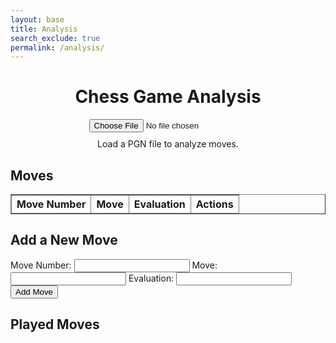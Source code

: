 ```yaml
---
layout: base
title: Analysis
search_exclude: true
permalink: /analysis/
---
```


<link rel="stylesheet"
			href="https://unpkg.com/@chrisoakman/chessboardjs@1.0.0/dist/chessboard-1.0.0.min.css"
			integrity="sha384-q94+BZtLrkL1/ohfjR8c6L+A6qzNH9R2hBLwyoAfu3i/WCvQjzL2RQJ3uNHDISdU"
			crossorigin="anonymous">

<h1 style="text-align:center;">Chess Game Analysis</h1>
<div style="text-align:center; margin-bottom: 10px;">
    <input type="file" id="file-input" accept=".pgn" />
</div>
<div class="container">
    <div id="board-container">
        <div id="board" style="width: 400px; margin: auto;"></div>
        <div id="status" style="text-align:center; margin-top: 10px;">Load a PGN file to analyze moves.</div>
    </div>
</div>

<!-- New Section for Moves and Played Moves List -->
<div id="moves-container" style="margin-top: 20px;">
    <h2>Moves</h2>
    <table id="moves-table" border="1" style="width: 100%; text-align: left;">
        <thead>
            <tr>
                <th>Move Number</th>
                <th>Move</th>
                <th>Evaluation</th>
                <th>Actions</th>
            </tr>
        </thead>
        <tbody>
            <!-- Dynamically populated rows -->
        </tbody>
    </table>
</div>

<div id="add-move-container" style="margin-top: 20px;">
    <h2>Add a New Move</h2>
    <form id="add-move-form">
        <label for="move-number">Move Number:</label>
        <input type="number" id="move-number" name="move_number" required />
        <label for="move">Move:</label>
        <input type="text" id="move" name="move" required />
        <label for="evaluation">Evaluation:</label>
        <input type="number" step="0.1" id="evaluation" name="evaluation" required />
        <button type="submit">Add Move</button>
    </form>
</div>

<div id="played-moves-container" style="margin-top: 20px;">
    <h2>Played Moves</h2>
    <ul id="played-moves-list">
        <!-- Dynamically populated list -->
    </ul>
</div>
<!-- End New Section -->

<script src="https://cdnjs.cloudflare.com/ajax/libs/chess.js/0.10.3/chess.min.js"></script>
<script src="https://code.jquery.com/jquery-3.5.1.min.js"
			integrity="sha384-ZvpUoO/+PpLXR1lu4jmpXWu80pZlYUAfxl5NsBMWOEPSjUn/6Z/hRTt8+pR6L4N2"
			crossorigin="anonymous"></script>
<script src="https://unpkg.com/@chrisoakman/chessboardjs@1.0.0/dist/chessboard-1.0.0.min.js"
			integrity="sha384-8Vi8VHwn3vjQ9eUHUxex3JSN/NFqUg3QbPyX8kWyb93+8AC/pPWTzj+nHtbC5bxD"
			crossorigin="anonymous"></script>

<script type="module">
    const board = Chessboard('board', {
        position: 'start',
        draggable: false,
        pieceTheme: 'https://chessboardjs.com/img/chesspieces/wikipedia/{piece}.png',
    });

    const game = new Chess();
    let moveIndex = 0; // Tracks the current move in the PGN
    let moveHistory = [];

    const statusEl = document.getElementById('status');
    const fileInput = document.getElementById('file-input');

    // Handle PGN file upload
    fileInput.addEventListener('change', handleFileUpload);

    function handleFileUpload(event) {
        const file = event.target.files[0];
        const reader = new FileReader();

        reader.onload = function (e) {
            const pgn = e.target.result;

            if (game.load_pgn(pgn)) {
                moveHistory = game.history({ verbose: true });
                moveIndex = 0;
                updateBoard();
                statusEl.textContent = "Use Arrow Keys to navigate moves.";
            } else {
                alert("Invalid PGN file. Please upload a valid PGN file.");
            }
        };

        reader.readAsText(file);
    }

    // Function to update board based on moveIndex
    function updateBoard() {
        game.reset();
        for (let i = 0; i < moveIndex; i++) {
            game.move(moveHistory[i]);
        }
        board.position(game.fen());

        // Fetch the evaluation of the current position
        fetchMoveEvaluation(game.fen(), lastEvaluation)
            .then(data => {
                if (data) {
                    // Update the status element with the evaluation and status
                    statusEl.textContent = `Evaluation: ${data.evaluation}, Status: ${data.status}, Best Move: ${data.best_move}`;
                    // Store the current evaluation for the next move
                    lastEvaluation = data.evaluation;
                }
            })
            .catch(error => {
                console.error("Failed to fetch move evaluation:", error);
            });
    }

    // const pythonURI = 'http://pawnsy.stu.nighthawkcodingsociety.com/api/evaluation'; // Replace with your backend API URL
    import { pythonURI, fetchOptions } from '/sprint4_frontend/assets/js/api/config.js';

    // New Variables and Functions for Moves and Played Moves
    const movesTableBody = document.querySelector('#moves-table tbody');
    const playedMovesList = document.querySelector('#played-moves-list');
    const addMoveForm = document.querySelector('#add-move-form');

    // Fetch all moves from the backend
    async function fetchMoves() {
        try {
            const response = await fetch(`${pythonURI}/api/evaluation`);
            const moves = await response.json();
            populateMovesTable(moves);
        } catch (error) {
            console.error('Error fetching moves:', error);
        }
    }

    // Populate moves table
    function populateMovesTable(moves) {
        movesTableBody.innerHTML = '';
        moves.forEach(move => {
            const row = document.createElement('tr');
            row.innerHTML = `
                <td>${move.move_number}</td>
                <td>${move.move}</td>
                <td>${move.evaluation}</td>
                <td>
                    <button onclick="markAsPlayed(${move.id}, '${move.move}')">Played</button>
                    <button onclick="removeMove(${move.id})">Remove</button>
                </td>
            `;
            movesTableBody.appendChild(row);
        });
    }

    // Add new move
    addMoveForm.addEventListener('submit', async (event) => {
        event.preventDefault();
        const moveNumber = document.querySelector('#move-number').value;
        const move = document.querySelector('#move').value;
        const evaluation = document.querySelector('#evaluation').value;

        try {
            const response = await fetch(`${pythonURI}/api/evaluation`, {
                method: 'POST',
                headers: { 'Content-Type': 'application/json' },
                body: JSON.stringify({
                    move_number: parseInt(moveNumber, 10),
                    move: move,
                    evaluation: parseFloat(evaluation)
                })
            });

            if (response.ok) {
                fetchMoves(); // Refresh the table
                addMoveForm.reset();
            } else {
                console.error('Failed to add move.');
            }
        } catch (error) {
            console.error('Error adding move:', error);
        }
    });

    // Mark move as played
    async function markAsPlayed(id, move) {
        try {
            const response = await fetch(`${pythonURI}/api/evaluation`, {
                method: 'PUT',
                headers: { 'Content-Type': 'application/json' },
                body: JSON.stringify({ id: id, played: true }),
            });

            if (response.ok) {
                const playedMove = document.createElement('li');
                playedMove.textContent = move;
                playedMovesList.appendChild(playedMove);
                fetchMoves(); // Refresh the table
            } else {
                console.error('Failed to mark move as played.');
            }
        } catch (error) {
            console.error('Error marking move as played:', error);
        }
    }

    window.markAsPlayed = markAsPlayed;

    // Remove move
    async function removeMove(id) {
        try {
            const response = await fetch(`${pythonURI}/api/evaluation`, {
                method: 'DELETE',
                headers: { 'Content-Type': 'application/json' },
                body: JSON.stringify({ id: id }),
            });

            if (response.ok) {
                fetchMoves(); // Refresh the table
            } else {
                console.error('Failed to remove move.');
            }
        } catch (error) {
            console.error('Error removing move:', error);
        }
    }

    window.removeMove = removeMove;

    // Variable to store the last evaluation
    let lastEvaluation = 0.0;

    // Handle Arrow Key Navigation
    document.addEventListener('keydown', function (e) {
        if (!moveHistory.length) return;

        if (e.key === 'ArrowRight') {
            if (moveIndex < moveHistory.length) moveIndex++;
            updateBoard();
        } else if (e.key === 'ArrowLeft') {
            if (moveIndex > 0) moveIndex--;
            updateBoard();
        }
    });

    // Initialize
    fetchMoves();
</script>
